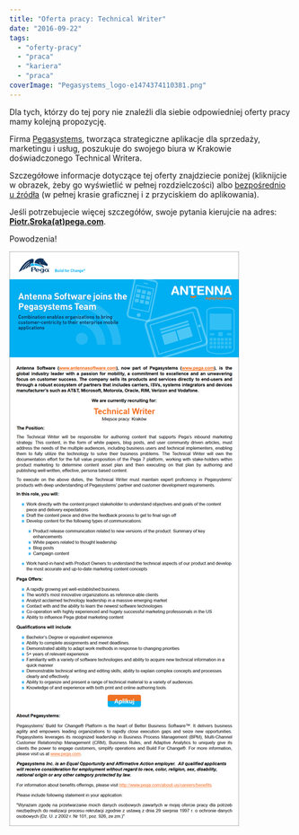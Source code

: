 ```yaml
---
title: "Oferta pracy: Technical Writer"
date: "2016-09-22"
tags:
  - "oferty-pracy"
  - "praca"
  - "kariera"
  - "praca"
coverImage: "Pegasystems_logo-e1474374110381.png"
---
```


Dla tych, którzy do tej pory nie znaleźli dla siebie odpowiedniej oferty pracy
mamy kolejną propozycję.

Firma [Pegasystems](https://www.pega.com/), tworząca strategiczne aplikacje dla
sprzedaży, marketingu i usług, poszukuje do swojego biura w Krakowie
doświadczonego Technical Writera.

Szczegółowe informacje dotyczące tej oferty znajdziecie poniżej (kliknijcie w
obrazek, żeby go wyświetlić w pełnej rozdzielczości) albo
[bezpośrednio u źródła](http://www.pracuj.pl/praca/technical-writer-krakow,oferta,4824060)
(w pełnej krasie graficznej i z przyciskiem do aplikowania).

Jeśli potrzebujecie więcej szczegółów, swoje pytania kierujcie na adres:
**[Piotr.Sroka(at)pega.com](mailto:Piotr.Sroka@pega.com)**.

Powodzenia!

[![pega_tech_writer](images/pega_tech_writer.png)](http://techwriter.pl/wp-content/uploads/2016/09/pega_tech_writer.png)

